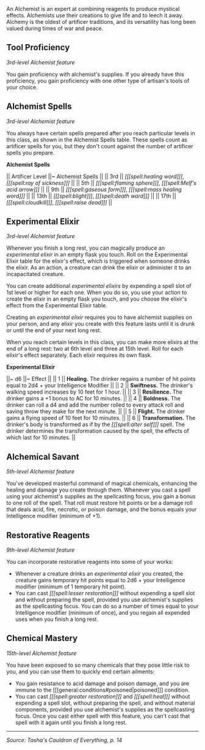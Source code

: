 An Alchemist is an expert at combining reagents to produce mystical effects. Alchemists use their creations to give life and to leech it away. Alchemy is the oldest of artificer traditions, and its versatility has long been valued during times of war and peace.

## Tool Proficiency

_3rd-level Alchemist feature_

You gain proficiency with alchemist's supplies. If you already have this proficiency, you gain proficiency with one other type of artisan's tools of your choice.

## Alchemist Spells

_3rd-level Alchemist feature_

You always have certain spells prepared after you reach particular levels in this class, as shown in the Alchemist Spells table. These spells count as artificer spells for you, but they don't count against the number of artificer spells you prepare.

**Alchemist Spells**

|| Artificer Level ||~ Alchemist Spells ||
|| 3rd || _[[[spell:healing word]]]_, _[[[spell:ray of sickness]]]_ ||
|| 5th || _[[[spell:flaming sphere]]]_, _[[[spell:Melf's acid arrow]]]_ ||
|| 9th || _[[[spell:gaseous form]]]_, _[[[spell:mass healing word]]]_ ||
|| 13th || _[[[spell:blight]]]_, _[[[spell:death ward]]]_ ||
|| 17th || _[[[spell:cloudkill]]]_, _[[[spell:raise dead]]]_ ||

## Experimental Elixir

_3rd-level Alchemist feature_

Whenever you finish a long rest, you can magically produce an _experimental elixir_ in an empty flask you touch. Roll on the Experimental Elixir table for the elixir's effect, which is triggered when someone drinks the elixir. As an action, a creature can drink the elixir or administer it to an incapacitated creature.

You can create additional _experimental elixirs_ by expending a spell slot of 1st level or higher for each one. When you do so, you use your action to create the elixir in an empty flask you touch, and you choose the elixir's effect from the Experimental Elixir table.

Creating an _experimental elixir_ requires you to have alchemist supplies on your person, and any elixir you create with this feature lasts until it is drunk or until the end of your next long rest.

When you reach certain levels in this class, you can make more elixirs at the end of a long rest: two at 6th level and three at 15th level. Roll for each elixir's effect separately. Each elixir requires its own flask.

**Experimental Elixir**

||~ d6 ||~ Effect ||
|| 1 || **Healing.** The drinker regains a number of hit points equal to 2d4 + your Intelligence Modifier ||
|| 2 || **Swiftness.** The drinker's walking speed increases by 10 feet for 1 hour. ||
|| 3 || **Resilience.** The drinker gains a +1 bonus to AC for 10 minutes. ||
|| 4 || **Boldness.** The drinker can roll a d4 and add the number rolled to every attack roll and saving throw they make for the next minute. ||
|| 5 || **Flight.** The drinker gains a flying speed of 10 feet for 10 minutes. ||
|| 6 || **Transformation.** The drinker's body is transformed as if by the _[[[spell:alter self]]]_ spell. The drinker determines the transformation caused by the spell, the effects of which last for 10 minutes. ||

## Alchemical Savant

_5th-level Alchemist feature_

You've developed masterful command of magical chemicals, enhancing the healing and damage you create through them. Whenever you cast a spell using your alchemist's supplies as the spellcasting focus, you gain a bonus to one roll of the spell. That roll must restore hit points or be a damage roll that deals acid, fire, necrotic, or poison damage, and the bonus equals your Intelligence modifier (minimum of +1).

## Restorative Reagents

_9th-level Alchemist feature_

You can incorporate restorative reagents into some of your works:

* Whenever a creature drinks an _experimental elixir_ you created, the creature gains temporary hit points equal to 2d6 + your Intelligence modifier (minimum of 1 temporary hit point).
* You can cast _[[[spell:lesser restoration]]]_ without expending a spell slot and without preparing the spell, provided you use alchemist's supplies as the spellcasting focus. You can do so a number of times equal to your Intelligence modifier (minimum of once), and you regain all expended uses when you finish a long rest.

## Chemical Mastery

_15th-level Alchemist feature_

You have been exposed to so many chemicals that they pose little risk to you, and you can use them to quickly end certain ailments:

* You gain resistance to acid damage and poison damage, and you are immune to the [[[general:conditions#poisoned|poisoned]]] condition.
* You can cast _[[[spell:greater restoration]]]_ and _[[[spell:heal]]]_ without expending a spell slot, without preparing the spell, and without material components, provided you use alchemist's supplies as the spellcasting focus. Once you cast either spell with this feature, you can't cast that spell with it again until you finish a long rest.

----

*Source: Tasha's Cauldron of Everything, p. 14*
